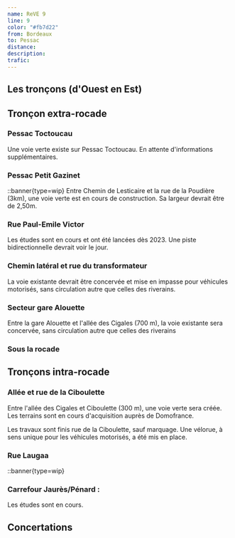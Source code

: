 ```yaml
---
name: ReVE 9
line: 9
color: "#fb7d22"
from: Bordeaux
to: Pessac
distance: 
description: 
trafic: 
---
```


## Les tronçons (d'Ouest en Est)
## Tronçon extra-rocade

### Pessac Toctoucau 
Une voie verte existe sur Pessac Toctoucau.
En attente d'informations supplémentaires.

### Pessac Petit Gazinet
::banner{type=wip}
Entre Chemin de Lesticaire et la rue de la Poudière (3km), une voie verte est en cours de construction. 
Sa largeur devrait être de 2,50m.

### Rue Paul-Emile Victor
Les études sont en cours et ont été lancées dès 2023.
Une piste bidirectionnelle devrait voir le jour.

### Chemin latéral et rue du transformateur
La voie existante devrait être concervée et mise en impasse pour véhicules motorisés, sans circulation autre que celles des riverains.

### Secteur gare Alouette
Entre la gare Alouette et l'allée des Cigales (700 m), la voie existante sera concervée, sans circulation autre que celles des riverains

### Sous la rocade


## Tronçons intra-rocade

### Allée et rue de la Ciboulette

Entre l'allée des Cigales et Ciboulette (300 m), une voie verte sera créée.
Les terrains sont en cours d'acquisition auprès de Domofrance.

Les travaux sont finis rue de la Ciboulette, sauf marquage.
Une vélorue, à sens unique pour les véhicules motorisés, a été mis en place.

### Rue Laugaa
::banner{type=wip}

### Carrefour Jaurès/Pénard : 
Les études sont en cours.


## Concertations
